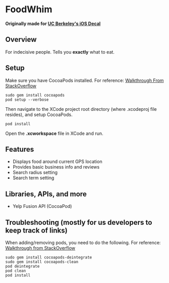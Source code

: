 # FoodWhim
**Originally made for [UC Berkeley's iOS Decal](http://iosdecal.com/ "iOS Decal Homepage")**

## Overview
For indecisive people. Tells you **exactly** what to eat.

## Setup
Make sure you have CocoaPods installed. For reference: [Walkthrough From StackOverflow](http://stackoverflow.com/questions/20755044/how-to-install-cocoa-pods)
~~~~
sudo gem install cocoapods
pod setup --verbose
~~~~
Then navigate to the XCode project root directory (where .xcodeproj file resides), and setup CocoaPods.
~~~~
pod install
~~~~
Open the **.xcworkspace** file in XCode and run.

## Features
* Displays food around current GPS location
* Provides basic business info and reviews
* Search radius setting
* Search term setting

## Libraries, APIs, and more
* Yelp Fusion API (CocoaPod)

## Troubleshooting (mostly for us developers to keep track of links)
When adding/removing pods, you need to do the following. For reference: [Walkthrough from StackOverflow](http://stackoverflow.com/questions/13751147/remove-or-uninstall-library-previously-added-cocoapods)
~~~~
sudo gem install cocoapods-deintegrate
sudo gem install cocoapods-clean
pod deintegrate
pod clean
pod install
~~~~
